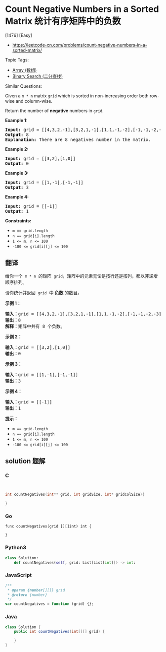# Count Negative Numbers in a Sorted Matrix 统计有序矩阵中的负数

[1476] [Easy]

- https://leetcode-cn.com/problems/count-negative-numbers-in-a-sorted-matrix/

Topic Tags:

- [Array (数组)](https://leetcode-cn.com/tag/array/)
- [Binary Search (二分查找)](https://leetcode-cn.com/tag/binary-search/)

Similar Questions:

Given a `m * n` matrix `grid` which is sorted in non-increasing order both row-wise and column-wise.

Return the number of **negative** numbers in `grid`.

**Example 1:**

<pre><strong>Input:</strong> grid = [[4,3,2,-1],[3,2,1,-1],[1,1,-1,-2],[-1,-1,-2,-3]]
<strong>Output:</strong> 8
<strong>Explanation:</strong> There are 8 negatives number in the matrix.
</pre>

**Example 2:**

<pre><strong>Input:</strong> grid = [[3,2],[1,0]]
<strong>Output:</strong> 0
</pre>

**Example 3:**

<pre><strong>Input:</strong> grid = [[1,-1],[-1,-1]]
<strong>Output:</strong> 3
</pre>

**Example 4:**

<pre><strong>Input:</strong> grid = [[-1]]
<strong>Output:</strong> 1
</pre>

**Constraints:**

- `m == grid.length`
- `n == grid[i].length`
- `1 <= m, n <= 100`
- `-100 <= grid[i][j] <= 100`

## 翻译

给你一个  `m * n`  的矩阵  `grid`，矩阵中的元素无论是按行还是按列，都以非递增顺序排列。

请你统计并返回  `grid`  中 **负数** 的数目。

**示例 1：**

<pre><strong>输入：</strong>grid = [[4,3,2,-1],[3,2,1,-1],[1,1,-1,-2],[-1,-1,-2,-3]]
<strong>输出：</strong>8
<strong>解释：</strong>矩阵中共有 8 个负数。
</pre>

**示例 2：**

<pre><strong>输入：</strong>grid = [[3,2],[1,0]]
<strong>输出：</strong>0
</pre>

**示例 3：**

<pre><strong>输入：</strong>grid = [[1,-1],[-1,-1]]
<strong>输出：</strong>3
</pre>

**示例 4：**

<pre><strong>输入：</strong>grid = [[-1]]
<strong>输出：</strong>1
</pre>

**提示：**

- `m == grid.length`
- `n == grid[i].length`
- `1 <= m, n <= 100`
- `-100 <= grid[i][j] <= 100`

## solution 题解

### C

```c


int countNegatives(int** grid, int gridSize, int* gridColSize){

}


```

### Go

```golang
func countNegatives(grid [][]int) int {

}
```

### Python3

```python
class Solution:
    def countNegatives(self, grid: List[List[int]]) -> int:
```

### JavaScript

```javascript
/**
 * @param {number[][]} grid
 * @return {number}
 */
var countNegatives = function (grid) {};
```

### Java

```java
class Solution {
    public int countNegatives(int[][] grid) {

    }
}
```
